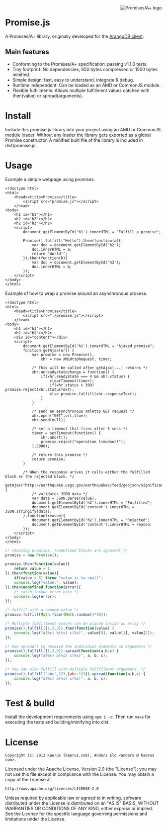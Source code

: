 <a href="http://promises-aplus.github.com/promises-spec">
    <img src="http://promises-aplus.github.com/promises-spec/assets/logo-small.png"
         align="right" alt="Promises/A+ logo" />
</a>

Promise.js
==========
A Promises/A+ library, originally developed for the <a href="https://github.com/kaerus/arango-client">ArangoDB client</a>. 

Main features
-------------
* Conforming to the Promises/A+ specification: passing v1.1.0 tests.
* Tiny footprint: No dependencies, 650 bytes compressed or 1500 bytes minified.
* Simple design: fast, easy to understand, integrate & debug.
* Runtime independent: Can be loaded as an AMD or CommonJS module. 
* Flexible fulfillments: Allows multiple fulfillment values catched with then(value) or spread(arguments).

Install
=======
Include this promise.js library into your project using an AMD or CommonJS module loader.
Without any loader the library gets exported as a global Promise constructor.
A minified built file of the library is included in dist/promise.js.

Usage
=====
Example a simple webpage using promises.
```
<!doctype html>
<html>
	<head><title>Promise</title>
		<script src="promise.js"></script>
	</head>
<body>
	<h1 id="h1"></h1>
	<h2 id="h2"></h2>
	<h2 id="h3"></h2>
	<script>
		document.getElementById('h1').innerHTML = "Fulfill a promise";

		Promise().fulfill("Hello").then(function(a){
			var doc = document.getElementById('h2');
			doc.innerHTML = a;
			return "World!";
		}).then(function(b){
			var doc = document.getElementById('h3');
			doc.innerHTML = b;
		});
	</script>
</body>
</html>
```

Example of how to wrap a promise around an asynchronous process.
```
<!doctype html>
<html>
    <head><title>Promise</title>
        <script src="./promise.js"></script>
    </head>
<body>
    <h1 id="h1"></h1>
    <h2 id="h2"></h2>
    <div id="content"></div>
    <script>
        document.getElementById('h1').innerHTML = "Ajaxed promise";
        function getAjax(url) {
        	var promise = new Promise(),
        		xhr = new XMLHttpRequest, timer;

            /* This will be called after getAjax(...) returns */
            xhr.onreadystatechange = function() {
            	if(xhr.readyState === 4 && xhr.status) {
            		clearTimeout(timer);
            		if(xhr.status > 399) promise.reject(xhr.statusText);
                    else promise.fulfill(xhr.responseText);   	
            	}
            }

            /* send an asynchronous XmlHttp GET request */
            xhr.open("GET",url,true);
            xhr.send(null);

            /* set a timeout that fires after 5 secs */
            timer = setTimeout(function() { 
                xhr.abort();
                promise.reject("operation timedout!"); 
            },5000);

            /* return this promise */
        	return promise;
        }

        /* When the response arives it calls either the fulfilled block or the rejected block. */
        getAjax("http://earthquake.usgs.gov/earthquakes/feed/geojson/significant/month").then(function(value){
            /* validates JSON data */
            var data = JSON.parse(value);
        	document.getElementById('h2').innerHTML = "Fulfilled";
            document.getElementById('content').innerHTML = JSON.stringify(data);
        },function(reason){
        	document.getElementById('h2').innerHTML = "Rejected";
            document.getElementById('content').innerHTML = reason;
        });
    </script>
</body>
</html>
```

```javascript
/* chaining promises, (undefined blocks are ignored) */
promise = new Promise();

promise.then(function(value){
	return value + 1;	
}).then(function(value){
	if(value < 5) throw "value is to small";
	console.log("value:", value);
}).then(undefined,function(error){
	/* catch thrown error here */
	console.log(error);
});

/* fulfill with a random value */
promise.fulfill(Math.floor(Math.random()*10));
```


```javascript
/* Multiple fulfillment values can be placed inside an array */
promise().fulfill([1,2,3]).then(function(value) {
	console.log("a(%s) b(%s) c(%s)", value[0], value[1], value[2]);
});

/* Use spread() to receive the individual elements as arguments */
promise().fulfill([1,2,3]).spread(function(a,b,c) {
	console.log("a(%s) b(%s) c(%s)", a, b, c);
});

/* You can also fulfill with multiple fullfilment arguments. */
promise().fulfill("abc",123,{abc:123}).spread(function(a,b,c) {
	console.log("a(%s) b(%s) c(%s)", a, b, c);
});


```


Test & build
============
Install the development requirements using ```npm i -d```.
Then run ```make``` for executing the tests and building/minifying into dist.


License
=======
```
Copyright (c) 2012 Kaerus (kaerus.com), Anders Elo <anders @ kaerus com>.
```
Licensed under the Apache License, Version 2.0 (the "License");
you may not use this file except in compliance with the License.
You may obtain a copy of the License at
 
    http://www.apache.org/licenses/LICENSE-2.0
 
Unless required by applicable law or agreed to in writing, software
distributed under the License is distributed on an "AS IS" BASIS,
WITHOUT WARRANTIES OR CONDITIONS OF ANY KIND, either express or implied.
See the License for the specific language governing permissions and
limitations under the License.